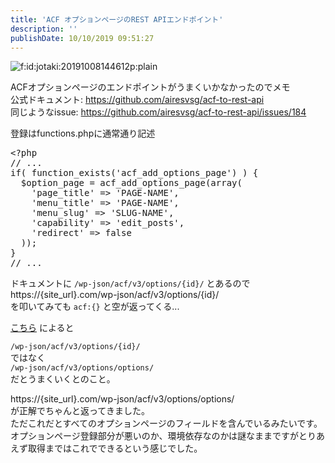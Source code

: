 ```yaml
---
title: 'ACF オプションページのREST APIエンドポイント'
description: ''
publishDate: 10/10/2019 09:51:27
---
```


<p><span itemscope itemtype="http://schema.org/Photograph"><img src="/images/hatena/20191008144612.png" alt="f:id:jotaki:20191008144612p:plain" title="f:id:jotaki:20191008144612p:plain" class="hatena-fotolife" itemprop="image"></span></p>

<p>ACFオプションページのエンドポイントがうまくいかなかったのでメモ<br/>
公式ドキュメント: <a href="https://github.com/airesvsg/acf-to-rest-api">https://github.com/airesvsg/acf-to-rest-api</a><br/>
同じようなissue: <a href="https://github.com/airesvsg/acf-to-rest-api/issues/184">https://github.com/airesvsg/acf-to-rest-api/issues/184</a></p>

<p>登録はfunctions.phpに通常通り記述</p>

<pre class="code lang-php" data-lang="php" data-unlink><span class="synSpecial">&lt;?php</span>
<span class="synComment">// ...</span>
<span class="synStatement">if</span><span class="synSpecial">(</span> <span class="synIdentifier">function_exists</span><span class="synSpecial">(</span><span class="synConstant">'acf_add_options_page'</span><span class="synSpecial">)</span> <span class="synSpecial">)</span> <span class="synSpecial">{</span>
  <span class="synStatement">$</span><span class="synIdentifier">option_page</span> <span class="synStatement">=</span> acf_add_options_page<span class="synSpecial">(</span><span class="synType">array</span><span class="synSpecial">(</span>
    <span class="synConstant">'page_title'</span> <span class="synStatement">=&gt;</span> <span class="synConstant">'PAGE-NAME'</span>,
    <span class="synConstant">'menu_title'</span> <span class="synStatement">=&gt;</span> <span class="synConstant">'PAGE-NAME'</span>,
    <span class="synConstant">'menu_slug'</span> <span class="synStatement">=&gt;</span> <span class="synConstant">'SLUG-NAME'</span>,
    <span class="synConstant">'capability'</span> <span class="synStatement">=&gt;</span> <span class="synConstant">'edit_posts'</span>,
    <span class="synConstant">'redirect'</span> <span class="synStatement">=&gt;</span> <span class="synConstant">false</span>
  <span class="synSpecial">))</span>;
<span class="synSpecial">}</span>
<span class="synComment">// ...</span>
</pre>

<p>ドキュメントに <code>/wp-json/acf/v3/options/{id}/</code> とあるので<br/>
https://{site_url}.com/wp-json/acf/v3/options/{id}/<br/>
を叩いてみても <code>acf:{}</code> と空が返ってくる...</p>

<p><a href="https://www.bountysource.com/issues/69485018-unable-to-put-post-values-for-custom-fields">こちら</a> によると</p>

<p><code>/wp-json/acf/v3/options/{id}/</code><br/>
ではなく<br/>
<code>/wp-json/acf/v3/options/options/</code><br/>
だとうまくいくとのこと。</p>

<p>https://{site_url}.com/wp-json/acf/v3/options/options/<br/>
が正解でちゃんと返ってきました。<br/>
ただこれだとすべてのオプションページのフィールドを含んでいるみたいです。<br/>
オプションページ登録部分が悪いのか、環境依存なのかは謎なままですがとりあえず取得まではこれでできるという感じでした。</p>
